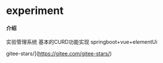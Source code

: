 # experiment

#### 介绍
实验管理系统  基本的CURD功能实现
springboot+vue+elementUi

gitee-stars/](https://gitee.com/gitee-stars/)
